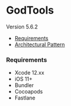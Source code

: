 GodTools
=======

Version 5.6.2

- [Requirements](#requirements)
- [Architectural Pattern](#architectural-pattern)

### Requirements

- Xcode 12.xx
- iOS 11+
- Bundler
- Cocoapods
- Fastlane

